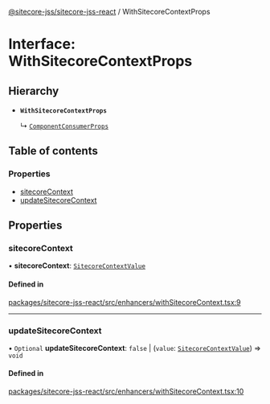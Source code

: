 [@sitecore-jss/sitecore-jss-react](../README.md) / WithSitecoreContextProps

# Interface: WithSitecoreContextProps

## Hierarchy

- **`WithSitecoreContextProps`**

  ↳ [`ComponentConsumerProps`](ComponentConsumerProps.md)

## Table of contents

### Properties

- [sitecoreContext](WithSitecoreContextProps.md#sitecorecontext)
- [updateSitecoreContext](WithSitecoreContextProps.md#updatesitecorecontext)

## Properties

### sitecoreContext

• **sitecoreContext**: [`SitecoreContextValue`](../README.md#sitecorecontextvalue)

#### Defined in

[packages/sitecore-jss-react/src/enhancers/withSitecoreContext.tsx:9](https://github.com/Sitecore/jss/blob/ac3035684/packages/sitecore-jss-react/src/enhancers/withSitecoreContext.tsx#L9)

___

### updateSitecoreContext

• `Optional` **updateSitecoreContext**: ``false`` \| (`value`: [`SitecoreContextValue`](../README.md#sitecorecontextvalue)) => `void`

#### Defined in

[packages/sitecore-jss-react/src/enhancers/withSitecoreContext.tsx:10](https://github.com/Sitecore/jss/blob/ac3035684/packages/sitecore-jss-react/src/enhancers/withSitecoreContext.tsx#L10)
